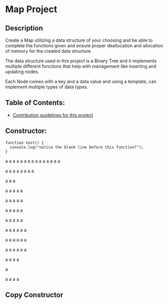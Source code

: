 # Map Project

## Description

Create a Map utilizing a data structure of your choosing and be able to complete the functions given and ensure proper deallocation and allocation of memory for the created data structure.

The data structure used in this project is a Binary Tree and it implements multiple different functions that help with management like inserting and updating nodes.

Each Node comes with a key and a data value and using a template, can implement multiple types of data types. 

## Table of Contents:

- [Contribution guidelines for this project](https://github.com/Shoheicode/CodeProjects/blob/main/C++%20Projects/MapProject/Readme.md#constructor)

## Constructor:

```
function test() {
  console.log("notice the blank line before this function?");
}
```


a
a
a
a
a
a
a
a
a
a
a
a
a
a
a

a
a
a
a
a
a
a
a

a
a
a

a
a
a
a
a

a
a
a
a
a

a
a
a
a
a

a
a
a
a
a

a
a
a
a
a
a

a
a
a
a
a
a

a
a
a
a
a
a

a
a
a
a

a

a
a
a
a























































































































## Copy Constructor
